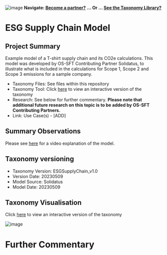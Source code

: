 ![image](https://user-images.githubusercontent.com/112073913/188821900-0c411acf-fbdd-4163-adc9-3ba4e2be78df.png)
**Navigate: [Become a partner?](https://github.com/OS-SFT/06-COLLABORATORS-PARTNERS)**
**... Or ... [See the Taxonomy Library?](https://github.com/orgs/OS-SFT/projects/2)**

# ESG Supply Chain Model

## Project Summary

Example model of a T-shirt supply chain and its CO2e calculations. This model was developed by OS-SFT Contributing Partner Solidatus, to illustrate what is included in the calculations for Scope 1, Scope 2 and Scope 3 emissions for a sample company.
- Taxonomy Files: See files within this repository
- Taxonomy Tool: Click [here](https://os-sft.solidatus.com/viewer/share/OFPzF3NNNJRuSvojLN0PiKAXSTiAhwDH) to view an interactive version of the taxonomy
- Research: See below for further commentary. **Please note that additional future research on this topic is to be added by OS-SFT Contributing Partners.**
- Link: Use Case(s) - [ADD]

## Summary Observations
Please see [here](https://vimeo.com/user188894913/esg-carbon-emissions) for a video explanation of the model.

## Taxonomy versioning

- Taxonomy Version: ESGSupplyChain_v1.0
- Version Date: 20230509
- Model Source: Solidatus
- Model Date: 20230509

## Taxonomy Visualisation

Click [here](https://os-sft.solidatus.com/viewer/share/OFPzF3NNNJRuSvojLN0PiKAXSTiAhwDH) to view an interactive version of the taxonomy

![image](https://github.com/OS-SFT/Taxonomy-Mappings-Library/assets/112079442/c0934d15-832f-4edb-885e-7bf70401703c)

# Further Commentary


